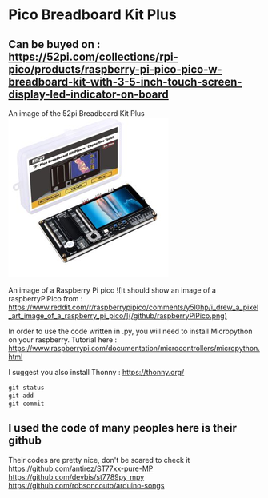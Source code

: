 # Pico Breadboard Kit Plus
## Can be buyed on : https://52pi.com/collections/rpi-pico/products/raspberry-pi-pico-pico-w-breadboard-kit-with-3-5-inch-touch-screen-display-led-indicator-on-board

An image of the 52pi Breadboard Kit Plus
![It should show an image of a raspberryPiPico from :](/github/52piBreadboardKit.png)

An image of a Raspberry Pi pico
![It should show an image of a raspberryPiPico from : https://www.reddit.com/r/raspberrypipico/comments/y5l0hp/i_drew_a_pixel_art_image_of_a_raspberry_pi_pico/](/github/raspberryPiPico.png)


In order to use the code written in .py,
you will need to install Micropython on your raspberry.
Tutorial here : https://www.raspberrypi.com/documentation/microcontrollers/micropython.html

I suggest you also install Thonny : https://thonny.org/


```
git status
git add
git commit
```


## I used the code of many peoples here is their github
Their codes are pretty nice, don't be scared to check it
https://github.com/antirez/ST77xx-pure-MP
https://github.com/devbis/st7789py_mpy
https://github.com/robsoncouto/arduino-songs
